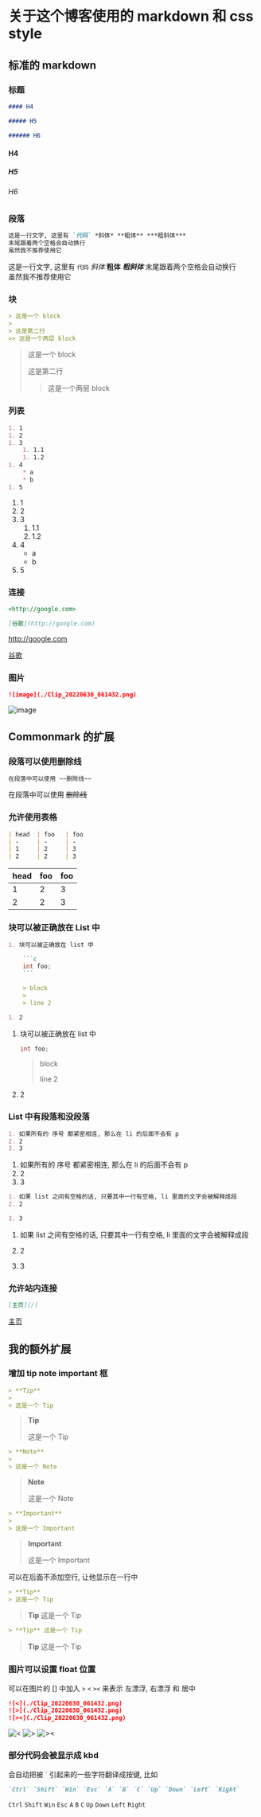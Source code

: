 # 关于这个博客使用的 markdown 和 css style

## 标准的 markdown

### 标题

```md
#### H4

##### H5

###### H6
```

#### H4

##### H5

###### H6

### 段落

```md
这是一行文字, 这里有 `代码` *斜体* **粗体** ***粗斜体***
末尾跟着两个空格会自动换行  
虽然我不推荐使用它
```

这是一行文字, 这里有 `代码` *斜体* **粗体** ***粗斜体***
末尾跟着两个空格会自动换行  
虽然我不推荐使用它

### 块

```md
> 这是一个 block
>
> 这是第二行
>> 这是一个两层 block
```

> 这是一个 block
>
> 这是第二行
>> 这是一个两层 block

### 列表

```md
1. 1
1. 2
1. 3
    1. 1.1
    1. 1.2
1. 4
    * a
    * b
1. 5
```

1. 1
1. 2
1. 3
    1. 1.1
    1. 1.2
1. 4
    * a
    * b
1. 5

### 连接

```md
<http://google.com>

[谷歌](http://google.com)
```

<http://google.com>

[谷歌](http://google.com)

### 图片

```md
![image](./Clip_20220630_061432.png)
```

![image](./Clip_20220630_061432.png)

## Commonmark 的扩展

### 段落可以使用删除线

```md
在段落中可以使用 ~~删除线~~
```

在段落中可以使用 ~~删除线~~

### 允许使用表格

```md
| head  | foo   | foo
| -     | -     | -
| 1     | 2     | 3
| 2     | 2     | 3
```

| head  | foo   | foo
| -     | -     | -
| 1     | 2     | 3
| 2     | 2     | 3

### 块可以被正确放在 List 中

```md
1. 块可以被正确放在 list 中

    ```c
    int foo;
    ```

    > block
    >
    > line 2

1. 2
```

1. 块可以被正确放在 list 中

    ```c
    int foo;
    ```

    > block
    >
    > line 2

1. 2

### List 中有段落和没段落

```md
1. 如果所有的 序号 都紧密相连, 那么在 li 的后面不会有 p
2. 2
3. 3
```

1. 如果所有的 序号 都紧密相连, 那么在 li 的后面不会有 p
2. 2
3. 3

```md
1. 如果 list 之间有空格的话, 只要其中一行有空格, li 里面的文字会被解释成段
2. 2

3. 3
```

1. 如果 list 之间有空格的话, 只要其中一行有空格, li 里面的文字会被解释成段
2. 2

3. 3

### 允许站内连接

```md
[主页](/)
```

[主页](/)

## 我的额外扩展

### 增加 tip note important 框

```md
> **Tip**
>
> 这是一个 Tip
```

> **Tip**
>
> 这是一个 Tip

```md
> **Note**
>
> 这是一个 Note
```

> **Note**
>
> 这是一个 Note

```md
> **Important**
>
> 这是一个 Important
```

> **Important**
>
> 这是一个 Important

可以在后面不添加空行, 让他显示在一行中

```md
> **Tip**
> 这是一个 Tip
```

> **Tip**
> 这是一个 Tip

```md
> **Tip** 这是一个 Tip
```

> **Tip** 这是一个 Tip

### 图片可以设置 float 位置

可以在图片的 [] 中加入 `>` `<` `><` 来表示 左漂浮, 右漂浮 和 居中

```md
![<](./Clip_20220630_061432.png)
![>](./Clip_20220630_061432.png)
![><](./Clip_20220630_061432.png)
```

![<](./Clip_20220630_061432.png)
![>](./Clip_20220630_061432.png)
![><](./Clip_20220630_061432.png)

### 部分代码会被显示成 kbd

会自动把被 ` 引起来的一些字符翻译成按键, 比如

```md
`Ctrl` `Shift` `Win` `Esc` `A` `B` `C` `Up` `Down` `Left` `Right`
```

`Ctrl` `Shift` `Win` `Esc` `A` `B` `C` `Up` `Down` `Left` `Right`

<!-- ### 增加代码高亮

```c
main()
{
    return 0;
}
```

```py
hello = 'hello world'
print(f'{hello}')
```

```js
function(a)
{
    return a => a+1;
}
``` -->
